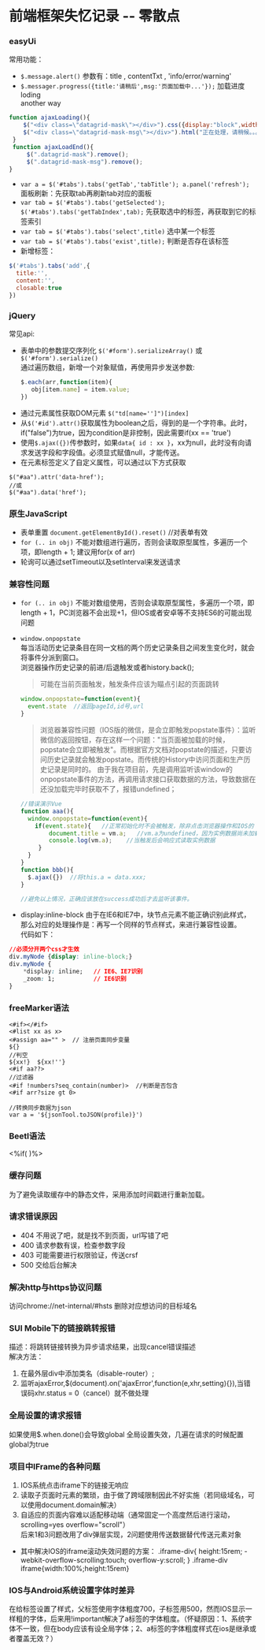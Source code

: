 # 前端框架失忆记录 -- 零散点 

### easyUi

常用功能：
* `$.message.alert()`  参数有：title , contentTxt , 'info/error/warning' 
* `$.messager.progress({title:'请稍后',msg:'页面加载中...'});`  加载进度loding  
another way
```javascript
function ajaxLoading(){   
    $("<div class=\"datagrid-mask\"></div>").css({display:"block",width:"100%",height:$(window).height()}).appendTo("body");   
    $("<div class=\"datagrid-mask-msg\"></div>").html("正在处理，请稍候。。。").appendTo("body").css({display:"block",left:($(document.body).outerWidth(true) - 190) / 2,top:($(window).height() - 45) / 2});   
 }   
 function ajaxLoadEnd(){   
     $(".datagrid-mask").remove();   
     $(".datagrid-mask-msg").remove();               
} 
```
* `var a = $('#tabs').tabs('getTab','tabTitle'); a.panel('refresh');`  面板刷新：先获取tab再刷新tab对应的面板
* `var tab = $('#tabs').tabs('getSelected');  $('#tabs').tabs('getTabIndex',tab);`  先获取选中的标签，再获取到它的标签索引
* `var tab = $('#tabs').tabs('select',title)`  选中某一个标签
* `var tab = $('#tabs').tabs('exist',title);`  判断是否存在该标签 
*  新增标签：
``` javascript
$('#tabs').tabs('add',{
  title:'',
  content:'',
  closable:true
})
```

### jQuery
常见api:
* 表单中的参数提交序列化 `$('#form').serializeArray()` 或 `$('#form').serialize()`  
通过遍历数组，新增一个对象赋值，再使用异步发送参数:
  ```javascript
  $.each(arr,function(item){
     obj[item.name] = item.value;
  })
  ```
* 通过元素属性获取DOM元素  `$("td[name='']")[index]` 
* 从`$('#id').attr()`获取属性为boolean之后，得到的是一个字符串。此时，if("false")为true，因为condition是非控制，因此需要if(xx == 'true')
* 使用`$.ajax({})`传参数时，如果`data{ id : xx }`，xx为null，此时没有向请求发送字段和字段值。必须显式赋值null，才能传送。 
* 在元素标签定义了自定义属性，可以通过以下方式获取  
```jquery
$("#aa").attr('data-href');
//或
$("#aa").data('href');
```
### 原生JavaScript
* 表单重置 `document.getElementById().reset()` //对表单有效
* `for (.. in obj)` 不能对数组进行遍历，否则会读取原型属性，多遍历一个项，即length + 1; 建议用for(x of arr)
* 轮询可以通过setTimeout以及setInterval来发送请求

### 兼容性问题
* `for (.. in obj)` 不能对数组使用，否则会读取原型属性，多遍历一个项，即length + 1，PC浏览器不会出现+1，但IOS或者安卓等不支持ES6的可能出现问题

* `window.onpopstate`    
  每当活动历史记录条目在同一文档的两个历史记录条目之间发生变化时，就会将事件分派到窗口。  
  浏览器操作历史记录的前进/后退触发或者history.back();  
  > 可能在当前页面触发，触发条件应该为瞄点引起的页面跳转
  ```javascript
  window.onpopstate=function(event){
    event.state  //返回pageId,id号,url
  }
  ```
  > 浏览器兼容性问题（IOS版的微信，是会立即触发popstate事件）：监听微信的返回按钮，存在这样一个问题："当页面被加载的时候，popstate会立即被触发"。而根据官方文档对popstate的描述，只要访问历史记录就会触发popstate。而传统的History中访问页面和生产历史记录是同时的。
  由于我在项目前，先是调用监听该window的onpopstate事件的方法，再调用请求接口获取数据的方法，导致数据在还没加载完毕时获取不了，报错undefined；
  ```javascript
  //错误演示Vue
  function aaa(){
    window.onpopstate=function(event){
      if(event.state){   //正常初始化时不会被触发，除非点击浏览器操作和IOS的
          document.title = vm.a;   //vm.a为undefined，因为实例数据尚未加载完毕，且该方法声明比请求接口数据更早
          console.log(vm.a);    //当触发后会响应式读取实例数据
       }
    }
  }
  function bbb(){
    $.ajax({})  //将this.a = data.xxx;
  }
  
  //避免以上情况，正确应该放在success成功后才去监听该事件。
  ```

* display:inline-block
由于在IE6和IE7中，块节点元素不能正确识别此样式，那么对应的处理操作是：再写一个同样的节点样式，来进行兼容性设置。  
代码如下：
```css
//必须分开两个css才生效
div.myNode {display: inline-block;}
div.myNode {
    *display: inline;   // IE6、IE7识别
    _zoom: 1;           // IE6识别
}
```

### freeMarker语法
```
<#if></#if>
<#list xx as x>
<#assign aa="" >  // 注册页面同步变量
${}
//判空
${xx!}  ${xx!''}
<#if aa??>
//过滤器
<#if !numbers?seq_contain(number)>  //判断是否包含
<#if arr?size gt 0>

//转换同步数据为json
var a = '${jsonTool.toJSON(profile)}')
```


### Beetl语法
<%if( )%>


### 缓存问题
为了避免读取缓存中的静态文件，采用添加时间戳进行重新加载。

### 请求错误原因
* 404 不用说了吧，就是找不到页面，url写错了吧
* 400 请求参数有误，检查参数字段
* 403 可能需要进行权限验证，传送crsf
* 500 交给后台解决

### 解决http与https协议问题
访问chrome://net-internal/#hsts
删除对应想访问的目标域名

### SUI Mobile下的链接跳转报错
描述：将跳转链接转换为异步请求结果，出现cancel错误描述  
解决方法：
1. 在最外层div中添加类名（disable-router）;  
2. 监听ajaxError,$(document).on('ajaxError',function(e,xhr,setting){}),当错误码xhr.status = 0（cancel）就不做处理  

### 全局设置的请求报错
如果使用$.when.done()会导致global 全局设置失效，几遍在请求的时候配置global为true

### 项目中IFrame的各种问题
1. IOS系统点击iframe下的链接无响应
2. 读取子页面时元素的繁琐，由于做了跨域限制因此不好实施（若同级域名，可以使用document.domain解决）
3. 自适应的页面内容难以适配移动端（通常固定一个高度然后进行滚动，scrolling=yes overflow="scroll"）  
后来1和3问题改用了div弹层实现，2问题使用传送数据替代传送元素对象

* 其中解决IOS的iframe滚动失效问题的方案：
.iframe-div{
height:15rem;
-webkit-overflow-scrolling:touch;
overflow-y:scroll;
}
.iframe-div iframe{width:100%;height:15rem}

### IOS与Android系统设置字体时差异
在<span><a></a></span>给标签设置了样式，父标签使用字体粗度700，子标签用500，然而IOS显示一样粗的字体，后来用!important解决了a标签的字体粗度。（怀疑原因：1、系统字体不一致，但在body应该有设全局字体；2、a标签的字体粗度样式在ios是继承或者覆盖无效？）

